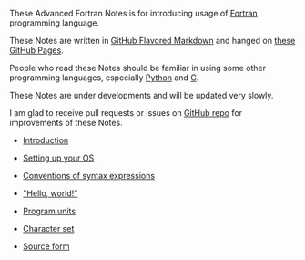 These Advanced Fortran Notes is for introducing usage of [Fortran](https://fortran-lang.org/) programming language.

These Notes are written in [GitHub Flavored Markdown](https://github.github.com/gfm/) and hanged on [these GitHub Pages](https://gasinan.github.io/AdvForNotes).

People who read these Notes should be familiar in using some other programming languages, especially [Python](https://www.python.org/) and [C](https://www.open-std.org/jtc1/sc22/wg14/).

These Notes are under developments and will be updated very slowly.

I am glad to receive pull requests or issues on [GitHub repo](https://github.com/GasinAn/AdvForNotes) for improvements of these Notes.

<!--Introduction-->
- [Introduction](https://gasinan.github.io/AdvForNotes/Introduction)

<!--Setting_up_your_OS-->
- [Setting up your OS](https://gasinan.github.io/AdvForNotes/Setting_up_your_OS)

<!--Conventions_of_syntax_expressions-->
- [Conventions of syntax expressions](https://gasinan.github.io/AdvForNotes/Conventions_of_syntax_expressions)

<!--Hello_world-->
- ["Hello, world!"](https://gasinan.github.io/AdvForNotes/Hello_world)

<!--Program_units-->
- [Program units](https://gasinan.github.io/AdvForNotes/Program_units)

<!--Character_set-->
- [Character set](https://gasinan.github.io/AdvForNotes/Character_set)

<!--Source_form-->
- [Source form](https://gasinan.github.io/AdvForNotes/Source_form)

